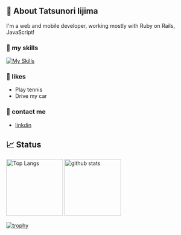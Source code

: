 ## 🙋 About Tatsunori Iijima
I'm a web and mobile developer, working mostly with Ruby on Rails, JavaScript! 

### 🌱 my skills

[![My Skills](https://skillicons.dev/icons?i=ts,js,python,dart,php,nodejs,html,css,sass,tailwind,react,nextjs,vue,nuxtjs,express,nestjs,flutter,docker,aws,gcp,graphql,mysql,postgres,firebase,supabase,prisma,jest,npm,yarn,webpack&perline=10)](https://skillicons.dev)

### 🍪 likes
* Play tennis
* Drive my car

### 📩 contact me
*  [linkdin](https://www.linkedin.com/in/%E8%BE%B0%E5%89%87-%E9%A3%AF%E5%B3%B6-88953a34a/)





## 📈 Status

<img alt="Top Langs" height="150px" src="https://github-readme-stats.vercel.app/api/top-langs/?username=TI2022&layout=compact&count_private=true&show_icons=true&theme=tokyonight" />          <img alt="github stats" height="150px" src="https://github-readme-stats.vercel.app/api?username=TI2022&count_private=true&show_icons=true&show_icons=true&theme=tokyonight" />

[![trophy](https://github-profile-trophy.vercel.app/?username=TI2022&theme=onedark&column=7)](https://github.com/ryo-ma/github-profile-trophy)

<!-- [![Anurag's GitHub stats](https://github-readme-stats.vercel.app/api?username=YukiOnishi1129&theme=onedark)](https://github.com/anuraghazra/github-readme-stats)


[![Top Langs](https://github-readme-stats.vercel.app/api/top-langs/?username=YukiOnishi1129&theme=github_dark&layout=compact
)](https://github.com/anuraghazra/github-readme-stats) -->


<!-- 
<a href="https://app.daily.dev/yuki"><img src="https://api.daily.dev/devcards/v2/IytwLEYk5PX0HyTXp5pEg.png?type=default&r=9ex" width="356" alt="yuki's Dev Card"/></a>
 -->

 <!-- 
 ![](https://github-profile-summary-cards.vercel.app/api/cards/profile-details?username=YukiOnishi1129&theme=2077)
  -->







<!-- ### Hi there 👋 -->

<!--
**YukiOnishi1129/YukiOnishi1129** is a ✨ _special_ ✨ repository because its `README.md` (this file) appears on your GitHub profile.

Here are some ideas to get you started:

- 🔭 I’m currently working on ...
- 🌱 I’m currently learning ...
- 👯 I’m looking to collaborate on ...
- 🤔 I’m looking for help with ...
- 💬 Ask me about ...
- 📫 How to reach me: ...
- 😄 Pronouns: ...
- ⚡ Fun fact: ...
-->
